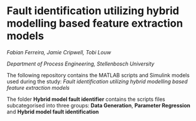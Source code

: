 # Fault identification utilizing hybrid modelling based feature extraction models
*Fabian Ferreira, Jamie Cripwell, Tobi Louw*

*Department of Process Engineering, Stellenbosch University*

The following repository contains the MATLAB scripts and Simulink models used during the study: 
_Fault identification utilizing hybrid modelling based feature extraction models_

The folder **Hybrid model fault identifier** contains the scripts files subcategorised into
three groups: **Data Generation**, **Parameter Regression** and **Hybrid model fault identification**
